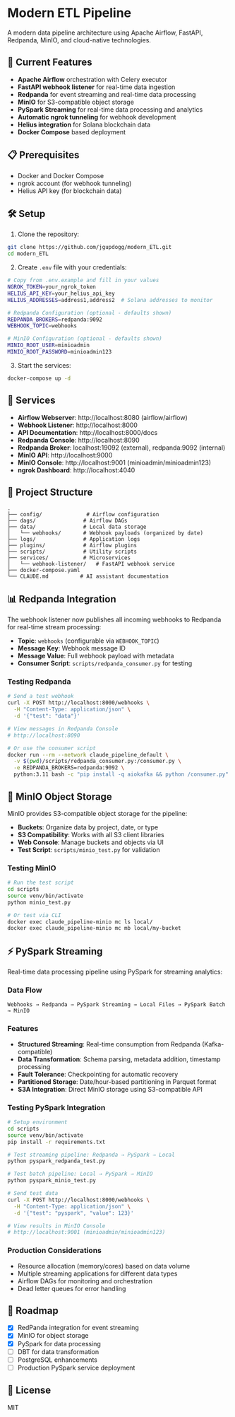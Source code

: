 # Modern ETL Pipeline

A modern data pipeline architecture using Apache Airflow, FastAPI, Redpanda, MinIO, and cloud-native technologies.

## 🚀 Current Features

- **Apache Airflow** orchestration with Celery executor
- **FastAPI webhook listener** for real-time data ingestion
- **Redpanda** for event streaming and real-time data processing
- **MinIO** for S3-compatible object storage
- **PySpark Streaming** for real-time data processing and analytics
- **Automatic ngrok tunneling** for webhook development
- **Helius integration** for Solana blockchain data
- **Docker Compose** based deployment

## 📋 Prerequisites

- Docker and Docker Compose
- ngrok account (for webhook tunneling)
- Helius API key (for blockchain data)

## 🛠️ Setup

1. Clone the repository:
```bash
git clone https://github.com/jgupdogg/modern_ETL.git
cd modern_ETL
```

2. Create `.env` file with your credentials:
```bash
# Copy from .env.example and fill in your values
NGROK_TOKEN=your_ngrok_token
HELIUS_API_KEY=your_helius_api_key
HELIUS_ADDRESSES=address1,address2  # Solana addresses to monitor

# Redpanda Configuration (optional - defaults shown)
REDPANDA_BROKERS=redpanda:9092
WEBHOOK_TOPIC=webhooks

# MinIO Configuration (optional - defaults shown)
MINIO_ROOT_USER=minioadmin
MINIO_ROOT_PASSWORD=minioadmin123
```

3. Start the services:
```bash
docker-compose up -d
```

## 🔧 Services

- **Airflow Webserver**: http://localhost:8080 (airflow/airflow)
- **Webhook Listener**: http://localhost:8000
- **API Documentation**: http://localhost:8000/docs
- **Redpanda Console**: http://localhost:8090
- **Redpanda Broker**: localhost:19092 (external), redpanda:9092 (internal)
- **MinIO API**: http://localhost:9000
- **MinIO Console**: http://localhost:9001 (minioadmin/minioadmin123)
- **ngrok Dashboard**: http://localhost:4040

## 📁 Project Structure

```
.
├── config/              # Airflow configuration
├── dags/               # Airflow DAGs
├── data/               # Local data storage
│   └── webhooks/       # Webhook payloads (organized by date)
├── logs/               # Application logs
├── plugins/            # Airflow plugins
├── scripts/            # Utility scripts
├── services/           # Microservices
│   └── webhook-listener/   # FastAPI webhook service
├── docker-compose.yaml
└── CLAUDE.md          # AI assistant documentation
```

## 📊 Redpanda Integration

The webhook listener now publishes all incoming webhooks to Redpanda for real-time stream processing:

- **Topic**: `webhooks` (configurable via `WEBHOOK_TOPIC`)
- **Message Key**: Webhook message ID
- **Message Value**: Full webhook payload with metadata
- **Consumer Script**: `scripts/redpanda_consumer.py` for testing

### Testing Redpanda

```bash
# Send a test webhook
curl -X POST http://localhost:8000/webhooks \
  -H "Content-Type: application/json" \
  -d '{"test": "data"}'

# View messages in Redpanda Console
# http://localhost:8090

# Or use the consumer script
docker run --rm --network claude_pipeline_default \
  -v $(pwd)/scripts/redpanda_consumer.py:/consumer.py \
  -e REDPANDA_BROKERS=redpanda:9092 \
  python:3.11 bash -c "pip install -q aiokafka && python /consumer.py"
```

## 💾 MinIO Object Storage

MinIO provides S3-compatible object storage for the pipeline:

- **Buckets**: Organize data by project, date, or type
- **S3 Compatibility**: Works with all S3 client libraries
- **Web Console**: Manage buckets and objects via UI
- **Test Script**: `scripts/minio_test.py` for validation

### Testing MinIO

```bash
# Run the test script
cd scripts
source venv/bin/activate
python minio_test.py

# Or test via CLI
docker exec claude_pipeline-minio mc ls local/
docker exec claude_pipeline-minio mc mb local/my-bucket
```

## ⚡ PySpark Streaming

Real-time data processing pipeline using PySpark for streaming analytics:

### Data Flow
```
Webhooks → Redpanda → PySpark Streaming → Local Files → PySpark Batch → MinIO
```

### Features
- **Structured Streaming**: Real-time consumption from Redpanda (Kafka-compatible)
- **Data Transformation**: Schema parsing, metadata addition, timestamp processing
- **Fault Tolerance**: Checkpointing for automatic recovery
- **Partitioned Storage**: Date/hour-based partitioning in Parquet format
- **S3A Integration**: Direct MinIO storage using S3-compatible API

### Testing PySpark Integration

```bash
# Setup environment
cd scripts
source venv/bin/activate
pip install -r requirements.txt

# Test streaming pipeline: Redpanda → PySpark → Local
python pyspark_redpanda_test.py

# Test batch pipeline: Local → PySpark → MinIO
python pyspark_minio_test.py

# Send test data
curl -X POST http://localhost:8000/webhooks \
  -H "Content-Type: application/json" \
  -d '{"test": "pyspark", "value": 123}'

# View results in MinIO Console
# http://localhost:9001 (minioadmin/minioadmin123)
```

### Production Considerations
- Resource allocation (memory/cores) based on data volume
- Multiple streaming applications for different data types
- Airflow DAGs for monitoring and orchestration
- Dead letter queues for error handling

## 🚧 Roadmap

- [x] RedPanda integration for event streaming
- [x] MinIO for object storage
- [x] PySpark for data processing
- [ ] DBT for data transformation
- [ ] PostgreSQL enhancements
- [ ] Production PySpark service deployment

## 📝 License

MIT